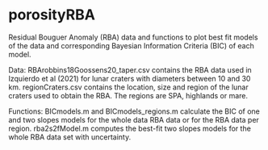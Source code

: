 # porosityRBA
Residual Bouguer Anomaly (RBA) data and functions to plot best fit models of the data and corresponding Bayesian Information Criteria (BIC) of each model.

Data:
RBArobbins18Goossens20_taper.csv contains the RBA data used in Izquierdo et al (2021) for lunar craters with diameters between 10 and 30 km.
regionCraters.csv contains the location, size and region of the lunar craters used to obtain the RBA. The regions are SPA, highlands or mare.

Functions:
BICmodels.m and BICmodels_regions.m calculate the BIC of one and two slopes models for the whole data RBA data or for the RBA data per region.
rba2s2fModel.m computes the best-fit two slopes models for the whole RBA data set with uncertainty.
